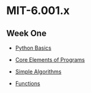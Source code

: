 # MIT-6.001.x

## Week One

* [Python Basics](https://github.com/vstradaa/MIT-6.001.x/blob/master/Week%20One/06.04.2020/pythonbasics.md)

* [Core Elements of Programs](https://github.com/vstradaa/MIT-6.001.x/blob/master/Week%20One/06.05.2020/coreelementsofprogramming.md)

* [Simple Algorithms](https://github.com/vstradaa/MIT-6.001.x/blob/master/Week%20Two/06.10.2020/simplealgorithms.md)

* [Functions](https://github.com/vstradaa/MIT-6.001.x/blob/master/Week%20Two/06.10.2020/functions.md)